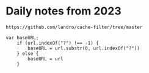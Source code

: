 # Daily notes from 2023

	https://github.com/landro/cache-filter/tree/master

	var baseURL;
        if (url.indexOf("?") !== -1) {
            baseURL = url.substr(0, url.indexOf("?"))
        } else {
            baseURL = url
        }
